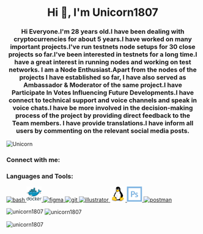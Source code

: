 <h1 align="center">Hi 👋, I'm Unicorn1807</h1>
<h3 align="center">Hi Everyone.I'm 28 years old.I have been dealing with cryptocurrencies for about 5 years.I have worked on many important projects.I've run testnets node setups for 30 close projects so far.I've been interested in testnets for a long time.I have a great interest in running nodes and working on test networks. I am a Node Enthusiast.Apart from the nodes of the projects I have established so far, I have also served as Ambassador & Moderator of the same project.I have Participate In Votes Influencing Future Developments.I have connect to technical support and voice channels and speak in voice chats.I have be more involved in the decision-making process of the project by providing direct feedback to the Team members. I have provide translations.I have inform all users by commenting on the relevant social media posts.</h3>

![Unicorn](https://github.com/Unicorn1807/Unicorn1807/assets/82544940/fc59074d-1851-4ea2-b0d5-a21660e385f5)

<h3 align="left">Connect with me:</h3>
<p align="left">
</p>

<h3 align="left">Languages and Tools:</h3>
<p align="left"> <a href="https://www.gnu.org/software/bash/" target="_blank" rel="noreferrer"> <img src="https://www.vectorlogo.zone/logos/gnu_bash/gnu_bash-icon.svg" alt="bash" width="40" height="40"/> </a> <a href="https://www.docker.com/" target="_blank" rel="noreferrer"> <img src="https://raw.githubusercontent.com/devicons/devicon/master/icons/docker/docker-original-wordmark.svg" alt="docker" width="40" height="40"/> </a> <a href="https://www.figma.com/" target="_blank" rel="noreferrer"> <img src="https://www.vectorlogo.zone/logos/figma/figma-icon.svg" alt="figma" width="40" height="40"/> </a> <a href="https://git-scm.com/" target="_blank" rel="noreferrer"> <img src="https://www.vectorlogo.zone/logos/git-scm/git-scm-icon.svg" alt="git" width="40" height="40"/> </a> <a href="https://www.adobe.com/in/products/illustrator.html" target="_blank" rel="noreferrer"> <img src="https://www.vectorlogo.zone/logos/adobe_illustrator/adobe_illustrator-icon.svg" alt="illustrator" width="40" height="40"/> </a> <a href="https://www.linux.org/" target="_blank" rel="noreferrer"> <img src="https://raw.githubusercontent.com/devicons/devicon/master/icons/linux/linux-original.svg" alt="linux" width="40" height="40"/> </a> <a href="https://www.photoshop.com/en" target="_blank" rel="noreferrer"> <img src="https://raw.githubusercontent.com/devicons/devicon/master/icons/photoshop/photoshop-line.svg" alt="photoshop" width="40" height="40"/> </a> <a href="https://postman.com" target="_blank" rel="noreferrer"> <img src="https://www.vectorlogo.zone/logos/getpostman/getpostman-icon.svg" alt="postman" width="40" height="40"/> </a> </p>

<p><img align="left" src="https://github-readme-stats.vercel.app/api/top-langs?username=unicorn1807&show_icons=true&locale=en&layout=compact" alt="unicorn1807" /></p>

<p>&nbsp;<img align="center" src="https://github-readme-stats.vercel.app/api?username=unicorn1807&show_icons=true&locale=en" alt="unicorn1807" /></p>

<p><img align="center" src="https://github-readme-streak-stats.herokuapp.com/?user=unicorn1807&" alt="unicorn1807" /></p>


